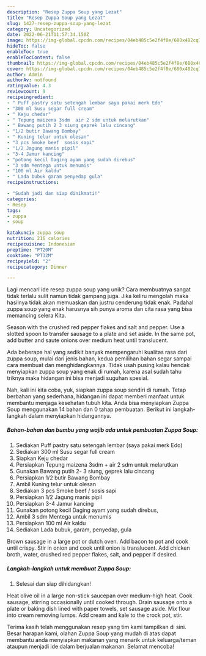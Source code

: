 ```yaml
---
description: "Resep Zuppa Soup yang Lezat"
title: "Resep Zuppa Soup yang Lezat"
slug: 1427-resep-zuppa-soup-yang-lezat
category: Uncategorized
date: 2022-06-21T11:57:34.150Z
image: https://img-global.cpcdn.com/recipes/04eb485c5e2f4f8e/680x482cq70/zuppa-soup-foto-resep-utama.jpg
hideToc: false
enableToc: true
enableTocContent: false
thumbnail: https://img-global.cpcdn.com/recipes/04eb485c5e2f4f8e/680x482cq70/zuppa-soup-foto-resep-utama.jpg
cover: https://img-global.cpcdn.com/recipes/04eb485c5e2f4f8e/680x482cq70/zuppa-soup-foto-resep-utama.jpg
author: Admin
authorAv: notfound
ratingvalue: 4.3
reviewcount: 9
recipeingredient:
- " Puff pastry satu setengah lembar saya pakai merk Edo"
- "300 ml Susu segar full cream"
- " Keju chedar"
- " Tepung maizena 3sdm  air 2 sdm untuk melarutkan"
- " Bawang putih 2 3 siung geprek lalu cincang"
- "1/2 butir Bawang Bombay"
- " Kuning telur untuk olesan"
- "3 pcs Smoke beef  sosis sapi"
- "1/2 Jagung manis pipil"
- "3-4 Jamur kancing"
- "potong kecil Daging ayam yang sudah direbus"
- "3 sdm Mentega untuk menumis"
- "100 ml Air kaldu"
- " Lada bubuk garam penyedap gula"
recipeinstructions:

- "Sudah jadi dan siap dinikmati!"
categories:
- Resep
tags:
- zuppa
- soup

katakunci: zuppa soup 
nutrition: 216 calories
recipecuisine: Indonesian
preptime: "PT20M"
cooktime: "PT32M"
recipeyield: "2"
recipecategory: Dinner

---
```





Lagi mencari ide resep zuppa soup yang unik? Cara membuatnya sangat tidak terlalu sulit namun tidak gampang juga. Jika keliru mengolah maka hasilnya tidak akan memuaskan dan justru cenderung tidak enak. Padahal zuppa soup yang enak harusnya sih punya aroma dan cita rasa yang bisa memancing selera Kita.





Season with the crushed red pepper flakes and salt and pepper. Use a slotted spoon to transfer sausage to a plate and set aside. In the same pot, add butter and saute onions over medium heat until translucent.

Ada beberapa hal yang sedikit banyak mempengaruhi kualitas rasa dari zuppa soup, mulai dari jenis bahan, kedua pemilihan bahan segar sampai cara membuat dan menghidangkannya. Tidak usah pusing kalau hendak menyiapkan zuppa soup yang enak di rumah, karena asal sudah tahu triknya maka hidangan ini bisa menjadi suguhan spesial.






Nah, kali ini kita coba, yuk, siapkan zuppa soup sendiri di rumah. Tetap berbahan yang sederhana, hidangan ini dapat memberi manfaat untuk membantu menjaga kesehatan tubuh kita. Anda bisa menyiapkan Zuppa Soup menggunakan 14 bahan dan 0 tahap pembuatan. Berikut ini langkah-langkah dalam menyiapkan hidangannya.

<!--inarticleads1-->

##### Bahan-bahan dan bumbu yang wajib ada untuk pembuatan Zuppa Soup:

1. Sediakan  Puff pastry satu setengah lembar (saya pakai merk Edo)
1. Sediakan 300 ml Susu segar full cream
1. Siapkan  Keju chedar
1. Persiapkan  Tepung maizena 3sdm + air 2 sdm untuk melarutkan
1. Gunakan  Bawang putih 2- 3 siung, geprek lalu cincang
1. Persiapkan 1/2 butir Bawang Bombay
1. Ambil  Kuning telur untuk olesan
1. Sediakan 3 pcs Smoke beef / sosis sapi
1. Persiapkan 1/2 Jagung manis pipil
1. Persiapkan 3-4 Jamur kancing
1. Gunakan potong kecil Daging ayam yang sudah direbus,
1. Ambil 3 sdm Mentega untuk menumis
1. Persiapkan 100 ml Air kaldu
1. Sediakan  Lada bubuk, garam, penyedap, gula


Brown sausage in a large pot or dutch oven. Add bacon to pot and cook until crispy. Stir in onion and cook until onion is translucent. Add chicken broth, water, crushed red pepper flakes, salt, and pepper if desired. 

<!--inarticleads2-->

##### Langkah-langkah untuk membuat Zuppa Soup:


1. Selesai dan siap dihidangkan!

Heat olive oil in a large non-stick saucepan over medium-high heat. Cook sausage, stirring occasionally until cooked through. Drain sausage onto a plate or baking dish lined with paper towels, set sausage aside. Mix flour into cream removing lumps. Add cream and kale to the crock pot, stir. 

Terima kasih telah menggunakan resep yang tim kami tampilkan di sini. Besar harapan kami, olahan Zuppa Soup yang mudah di atas dapat membantu anda menyiapkan makanan yang menarik untuk keluarga/teman ataupun menjadi ide dalam berjualan makanan. Selamat mencoba!
